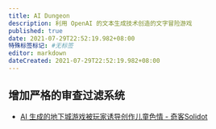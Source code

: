 ```yaml
---
title: AI Dungeon
description: 利用 OpenAI 的文本生成技术创造的文字冒险游戏
published: true
date: 2021-07-29T22:52:19.982+08:00
特殊标签标记: #无标签
editor: markdown
dateCreated: 2021-07-29T22:52:19.982+08:00
---
```


## 增加严格的审查过滤系统

+ [AI 生成的地下城游戏被玩家诱导创作儿童色情 - 奇客Solidot](https://web.archive.org/web/20210510053320/https://www.solidot.org/story?sid=67720)
